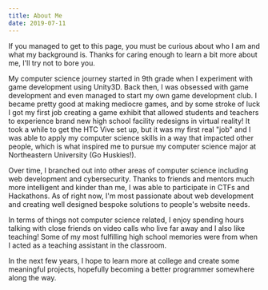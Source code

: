 ```yaml
---
title: About Me
date: 2019-07-11
---
```

If you managed to get to this page, you must be curious about who I am and what my background is. Thanks for caring enough to learn a bit more about me, I'll try not to bore you.

My computer science journey started in 9th grade when I experiment with game development using Unity3D. Back then, I was obsessed with game development and even managed to start my own game development club. I became pretty good at making mediocre games, and by some stroke of luck I got my first job creating a game exhibit that allowed students and teachers to experience brand new high school facility redesigns in virtual reality! It took a while to get the HTC Vive set up, but it was my first real "job" and I was able to apply my computer science skills in a way that impacted other people, which is what inspired me to pursue my computer science major at Northeastern University (Go Huskies!).

Over time, I branched out into other areas of computer science including web development and cybersecurity. Thanks to friends and mentors much more intelligent and kinder than me, I was able to participate in CTFs and Hackathons. As of right now, I'm most passionate about web development and creating well designed bespoke solutions to people's website needs.

In terms of things not computer science related, I enjoy spending hours talking with close friends on video calls who live far away and I also like teaching! Some of my most fulfilling high school memories were from when I acted as a teaching assistant in the classroom.

In the next few years, I hope to learn more at college and create some meaningful projects, hopefully becoming a better programmer somewhere along the way.
